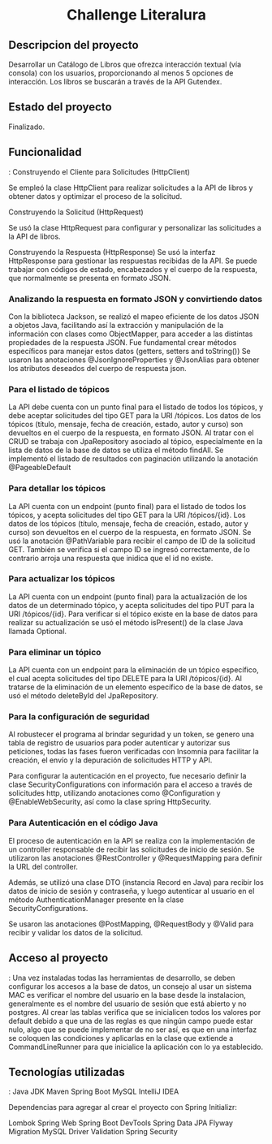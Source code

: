 <h1 align="center"> Challenge Literalura </h1>

<h2> Descripcion del proyecto </h2>
Desarrollar un Catálogo de Libros que ofrezca interacción textual (vía consola) con los usuarios, proporcionando al menos 5 opciones de
interacción. Los libros se buscarán a través de la API Gutendex. 

<h2> Estado del proyecto </h2>
Finalizado.

<h2> Funcionalidad </h2>: 
Construyendo el Cliente para Solicitudes (HttpClient)

Se empleó la clase HttpClient para realizar solicitudes a la API de libros y obtener datos y optimizar el proceso de la solicitud.

Construyendo la Solicitud (HttpRequest)

Se usó la clase HttpRequest para configurar y personalizar las solicitudes a la API de libros. 

Construyendo la Respuesta (HttpResponse)
Se usó la interfaz HttpResponse para gestionar las respuestas recibidas de la API. Se puede trabajar con códigos de estado, 
encabezados y el cuerpo de la respuesta, que normalmente se presenta en formato JSON.

<h3>Analizando la respuesta en formato JSON y convirtiendo datos</h3>

Con la biblioteca Jackson, se realizó el mapeo eficiente de los datos JSON a objetos Java, facilitando así la extracción y manipulación de la información con clases como ObjectMapper, para acceder a las distintas propiedades de la respuesta JSON.
Fue fundamental crear métodos específicos para manejar estos datos (getters, setters and toString())
Se usaron las anotaciones @JsonIgnoreProperties y @JsonAlias para obtener los atributos deseados del cuerpo de respuesta json.



<h3>Para el listado de tópicos</h3>

La API debe cuenta con un punto final para el listado de todos los tópicos, y debe aceptar solicitudes del tipo GET para la URI /tópicos.
Los datos de los tópicos (título, mensaje, fecha de creación, estado, autor y curso) son devueltos en el cuerpo de la respuesta, en formato JSON.
Al tratar con el CRUD se trabaja con JpaRepository asociado al tópico, especialmente en la lista de datos de la base de datos se utiliza el método findAll.
Se implementó el listado de resultados con paginación utilizando la anotación @PageableDefault

<h3>Para detallar los tópicos</h3>

La API cuenta con un endpoint (punto final) para el listado de todos los tópicos, y acepta solicitudes del tipo GET para la URI /tópicos/{id}.
Los datos de los tópicos (título, mensaje, fecha de creación, estado, autor y curso) son  devueltos en el cuerpo de la respuesta, en formato JSON.
Se usó la anotación @‌PathVariable para recibir el campo de ID de la solicitud GET.
También se verifica si el campo ID se ingresó correctamente, de lo contrario arroja una respuesta que inidica que el id no existe.

<h3>Para actualizar los tópicos</h3>

La API cuenta con un endpoint (punto final) para la actualización de los datos de un determinado tópico, y acepta solicitudes del tipo PUT para la URI /tópicos/{id}.
Para verificar si el tópico existe en la base de datos para realizar su actualización se usó el método isPresent() de la clase Java llamada Optional.

<h3>Para eliminar un tópico</h3>

La API cuenta con un endpoint para la eliminación de un tópico específico, el cual acepta solicitudes del tipo DELETE para la URI /tópicos/{id}.
Al tratarse de la eliminación de un elemento específico de la base de datos, se usó el método deleteById del JpaRepository.

<h3>Para la configuración de seguridad</h3>

Al robustecer el programa al brindar seguridad y un token, se genero una tabla de registro de usuarios para poder autenticar y autorizar 
sus peticiones, todas las fases fueron verificadas con Insomnia para facilitar la creación, el envío y la depuración de solicitudes HTTP y API.

Para configurar la autenticación en el proyecto, fue necesario definir la clase SecurityConfigurations con información para el acceso a través de solicitudes http, utilizando anotaciones como @Configuration y @EnableWebSecurity, así como la clase spring HttpSecurity.

<h3>Para Autenticación en el código Java</h3>

El proceso de autenticación en la API se realiza con la implementación de un controller responsable de recibir las solicitudes de inicio de sesión. Se utilizaron las anotaciones @RestController y @RequestMapping para definir la URL del controller.

Además, se utilizó una clase DTO (instancia Record en Java) para recibir los datos de inicio de sesión y contraseña, y luego autenticar al usuario en el método AuthenticationManager presente en la clase SecurityConfigurations.

Se usaron las anotaciones @PostMapping, @RequestBody y @Valid para recibir y validar los datos de la solicitud.

<h2> Acceso al proyecto </h2>: 
Una vez instaladas todas las herramientas de desarrollo, se deben configurar los accesos a la base de datos, un consejo al usar un sistema MAC es verificar el nombre del usuario en la base desde la instalacion, generalmente es el nombre del usuario de sesión que está abierto y no postgres.
Al crear las tablas verifica que se inicialicen todos los valores por default debido a que una de las reglas es que ningún campo puede estar nulo, algo que se puede implementar de no ser así, es que en una interfaz se coloquen las condiciones y aplicarlas en la clase que extiende a CommandLineRunner para que inicialice la aplicación con lo ya establecido.


<h2> Tecnologías utilizadas </h2>: 
Java JDK
Maven
Spring Boot
MySQL
IntelliJ IDEA

Dependencias para agregar al crear el proyecto con Spring Initializr:

Lombok
Spring Web
Spring Boot DevTools
Spring Data JPA
Flyway Migration
MySQL Driver
Validation
Spring Security
